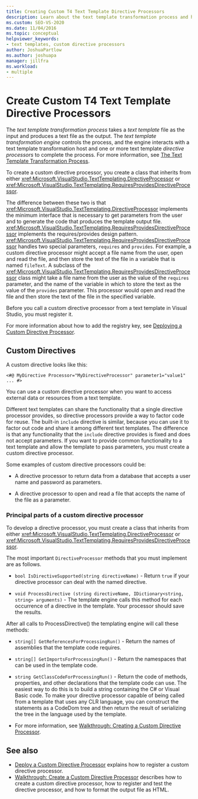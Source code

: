 ```yaml
---
title: Creating Custom T4 Text Template Directive Processors
description: Learn about the text template transformation process and how to create a custom T4 text template directive processor.
ms.custom: SEO-VS-2020
ms.date: 11/04/2016
ms.topic: conceptual
helpviewer_keywords:
- text templates, custom directive processors
author: JoshuaPartlow
ms.author: joshuapa
manager: jillfra
ms.workload:
- multiple
---
```

# Create Custom T4 Text Template Directive Processors

The *text template transformation process* takes a *text template* file as the input and produces a text file as the output. The *text template transformation engine* controls the process, and the engine interacts with a text template transformation host and one or more text template *directive processors* to complete the process. For more information, see [The Text Template Transformation Process](../modeling/the-text-template-transformation-process.md).

To create a custom directive processor, you create a class that inherits from either <xref:Microsoft.VisualStudio.TextTemplating.DirectiveProcessor> or <xref:Microsoft.VisualStudio.TextTemplating.RequiresProvidesDirectiveProcessor>.

The difference between these two is that <xref:Microsoft.VisualStudio.TextTemplating.DirectiveProcessor> implements the minimum interface that is necessary to get parameters from the user and to generate the code that produces the template output file. <xref:Microsoft.VisualStudio.TextTemplating.RequiresProvidesDirectiveProcessor> implements the requires/provides design pattern. <xref:Microsoft.VisualStudio.TextTemplating.RequiresProvidesDirectiveProcessor> handles two special parameters, `requires` and `provides`.  For example, a custom directive processor might accept a file name from the user, open and read the file, and then store the text of the file in a variable that is named `fileText`. A subclass of the <xref:Microsoft.VisualStudio.TextTemplating.RequiresProvidesDirectiveProcessor> class might take a file name from the user as the value of the `requires` parameter, and the name of the variable in which to store the text as the value of the `provides` parameter. This processor would open and read the file and then store the text of the file in the specified variable.

Before you call a custom directive processor from a text template in Visual Studio, you must register it.

For more information about how to add the registry key, see [Deploying a Custom Directive Processor](../modeling/deploying-a-custom-directive-processor.md).

## Custom Directives

A custom directive looks like this:

`<#@ MyDirective Processor="MyDirectiveProcessor" parameter1="value1" ... #>`

You can use a custom directive processor when you want to access external data or resources from a text template.

Different text templates can share the functionality that a single directive processor provides, so directive processors provide a way to factor code for reuse. The built-in `include` directive is similar, because you can use it to factor out code and share it among different text templates. The difference is that any functionality that the `include` directive provides is fixed and does not accept parameters. If you want to provide common functionality to a text template and allow the template to pass parameters, you must create a custom directive processor.

Some examples of custom directive processors could be:

- A directive processor to return data from a database that accepts a user name and password as parameters.

- A directive processor to open and read a file that accepts the name of the file as a parameter.

### Principal parts of a custom directive processor

To develop a directive processor, you must create a class that inherits from either <xref:Microsoft.VisualStudio.TextTemplating.DirectiveProcessor> or <xref:Microsoft.VisualStudio.TextTemplating.RequiresProvidesDirectiveProcessor>.

The most important `DirectiveProcessor` methods that you must implement are as follows.

- `bool IsDirectiveSupported(string directiveName)` - Return `true` if your directive processor can deal with the named directive.

- `void ProcessDirective (string directiveName, IDictionary<string, string> arguments)` - The template engine calls this method for each occurrence of a directive in the template. Your processor should save the results.

After all calls to ProcessDirective() the templating engine will call these methods:

- `string[] GetReferencesForProcessingRun()` - Return the names of assemblies that the template code requires.

- `string[] GetImportsForProcessingRun()` - Return the namespaces that can be used in the template code.

- `string GetClassCodeForProcessingRun()` - Return the code of methods, properties, and other declarations that the template code can use. The easiest way to do this is to build a string containing the C# or Visual Basic code. To make your directive processor capable of being called from a template that uses any CLR language, you can construct the statements as a CodeDom tree and then return the result of serializing the tree in the language used by the template.

- For more information, see [Walkthrough: Creating a Custom Directive Processor](../modeling/walkthrough-creating-a-custom-directive-processor.md).

## See also

- [Deploy a Custom Directive Processor](../modeling/deploying-a-custom-directive-processor.md) explains how to register a custom directive processor.
- [Walkthrough: Create a Custom Directive Processor](../modeling/walkthrough-creating-a-custom-directive-processor.md) describes how to create a custom directive processor, how to register and test the directive processor, and how to format the output file as HTML.

